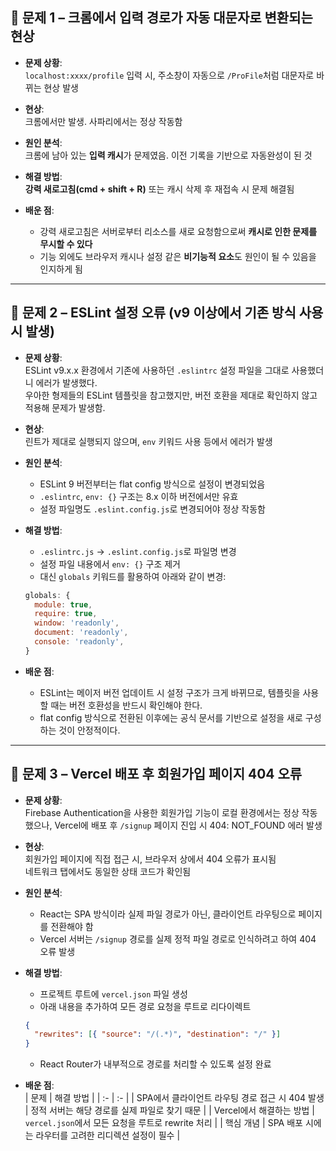 ## 🔹 문제 1 – 크롬에서 입력 경로가 자동 대문자로 변환되는 현상

- **문제 상황**:  
  `localhost:xxxx/profile` 입력 시, 주소창이 자동으로 `/ProFile`처럼 대문자로 바뀌는 현상 발생

- **현상**:  
  크롬에서만 발생. 사파리에서는 정상 작동함

- **원인 분석**:  
  크롬에 남아 있는 **입력 캐시**가 문제였음. 이전 기록을 기반으로 자동완성이 된 것

- **해결 방법**:  
  **강력 새로고침(cmd + shift + R)** 또는 캐시 삭제 후 재접속 시 문제 해결됨

- **배운 점**:
  - 강력 새로고침은 서버로부터 리소스를 새로 요청함으로써 **캐시로 인한 문제를 무시할 수 있다**
  - 기능 외에도 브라우저 캐시나 설정 같은 **비기능적 요소**도 원인이 될 수 있음을 인지하게 됨

---

## 🔹 문제 2 – ESLint 설정 오류 (v9 이상에서 기존 방식 사용 시 발생)

- **문제 상황**:  
  ESLint v9.x.x 환경에서 기존에 사용하던 `.eslintrc` 설정 파일을 그대로 사용했더니 에러가 발생했다.  
  우아한 형제들의 ESLint 템플릿을 참고했지만, 버전 호환을 제대로 확인하지 않고 적용해 문제가 발생함.

- **현상**:  
  린트가 제대로 실행되지 않으며, `env` 키워드 사용 등에서 에러가 발생

- **원인 분석**:

  - ESLint 9 버전부터는 flat config 방식으로 설정이 변경되었음
  - `.eslintrc`, `env: {}` 구조는 8.x 이하 버전에서만 유효
  - 설정 파일명도 `.eslint.config.js`로 변경되어야 정상 작동함

- **해결 방법**:

  - `.eslintrc.js` → `.eslint.config.js`로 파일명 변경
  - 설정 파일 내용에서 `env: {}` 구조 제거
  - 대신 `globals` 키워드를 활용하여 아래와 같이 변경:

  ```js
  globals: {
    module: true,
    require: true,
    window: 'readonly',
    document: 'readonly',
    console: 'readonly',
  }
  ```

- **배운 점**:
  - ESLint는 메이저 버전 업데이트 시 설정 구조가 크게 바뀌므로, 템플릿을 사용할 때는 버전 호환성을 반드시 확인해야 한다.
  - flat config 방식으로 전환된 이후에는 공식 문서를 기반으로 설정을 새로 구성하는 것이 안정적이다.

---

## 🔹 문제 3 – Vercel 배포 후 회원가입 페이지 404 오류

- **문제 상황**:  
  Firebase Authentication을 사용한 회원가입 기능이 로컬 환경에서는 정상 작동했으나, Vercel에 배포 후 `/signup` 페이지 진입 시 404: NOT_FOUND 에러 발생

- **현상**:  
  회원가입 페이지에 직접 접근 시, 브라우저 상에서 404 오류가 표시됨  
  네트워크 탭에서도 동일한 상태 코드가 확인됨

- **원인 분석**:

  - React는 SPA 방식이라 실제 파일 경로가 아닌, 클라이언트 라우팅으로 페이지를 전환해야 함
  - Vercel 서버는 `/signup` 경로를 실제 정적 파일 경로로 인식하려고 하여 404 오류 발생

- **해결 방법**:

  - 프로젝트 루트에 `vercel.json` 파일 생성
  - 아래 내용을 추가하여 모든 경로 요청을 루트로 리다이렉트

  ```json
  {
    "rewrites": [{ "source": "/(.*)", "destination": "/" }]
  }
  ```

  - React Router가 내부적으로 경로를 처리할 수 있도록 설정 완료

- **배운 점**:  
  | 문제 | 해결 방법 |
  | :- | :- |
  | SPA에서 클라이언트 라우팅 경로 접근 시 404 발생 | 정적 서버는 해당 경로를 실제 파일로 찾기 때문 |
  | Vercel에서 해결하는 방법 | `vercel.json`에서 모든 요청을 루트로 rewrite 처리 |
  | 핵심 개념 | SPA 배포 시에는 라우터를 고려한 리디렉션 설정이 필수 |
